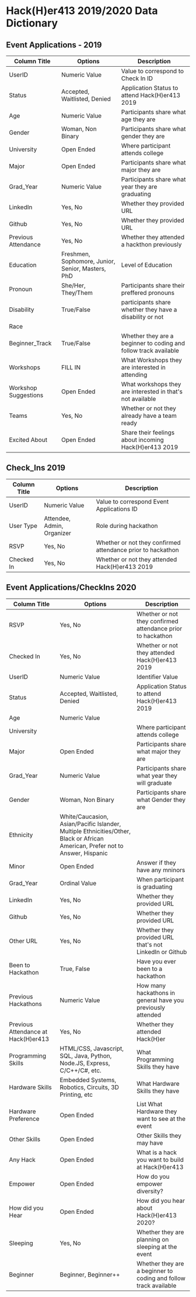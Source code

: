 # Hack(H)er413 2019/2020 Data Dictionary 

## Event Applications - 2019 

| Column Title | Options | Description | 
|--------------|---------|-------------|
| UserID | Numeric Value | Value to correspond to Check In ID| 
| Status | Accepted, Waitlisted, Denied | Application Status to attend Hack(H)er413 2019| 
| Age | Numeric Value | Participants share what age they are |
| Gender| Woman, Non Binary | Participants share what gender they are |
| University | Open Ended | Where participant attends college | 
|Major | Open Ended | Participants share what major they are | 
|Grad_Year| Numeric Value | Participants share what year they are graduating |  
|LinkedIn | Yes, No | Whether they provided URL| 
|Github | Yes, No | Whether they provided URL | 
| Previous Attendance | Yes, No | Whether they attended a hackthon previously | 
| Education | Freshmen, Sophomore, Junior, Senior, Masters, PhD | Level of Education | 
| Pronoun | She/Her, They/Them | Participants share their preffered pronouns| 
| Disability | True/False | participants share whether they have a disability or not |
| Race | | | 
|Beginner_Track | True/False | Whether they are a beginner to coding and follow track available | 
| Workshops | FILL IN | What Workshops they are interested in attending | 
| Workshop Suggestions | Open Ended | What workshops they are interested in that's not available | 
| Teams | Yes, No | Whether or not they already have a team ready | 
| Excited About | Open Ended | Share their feelings about incoming Hack(H)er413 2019 | 

## Check_Ins 2019 

| Column Title | Options | Description | 
|--------------|---------|-------------|
| UserID | Numeric Value | Value to correspond Event Applications ID| 
| User Type | Attendee, Admin, Organizer | Role during hackathon | 
| RSVP | Yes, No | Whether or not they confirmed attendance prior to hackathon | 
| Checked In | Yes, No | Whether or not they attended Hack(H)er413 2019 | 

## Event Applications/CheckIns 2020 

| Column Title | Options | Description | 
|--------------|---------|-------------|
| RSVP | Yes, No | Whether or not they confirmed attendance prior to hackathon | 
| Checked In | Yes, No | Whether or not they attended Hack(H)er413 2019 | 
| UserID | Numeric Value | Identifier Value | 
| Status | Accepted, Waitlisted, Denied | Application Status to attend Hack(H)er413 2019| 
| Age | Numeric Value | |
| University | | Where participant attends college | 
|Major | Open Ended | Participants share what major they are | 
|Grad_Year| Numeric Value | Participants share what year they will graduate |  
| Gender| Woman, Non Binary | Participants share what Gender they are |
| Ethnicity | White/Caucasion, Asian/Pacific Islander, Multiple Ethnicities/Other, Black or African American, Prefer not to Answer, Hispanic | |
|Minor | Open Ended | Answer if they have any mninors| 
|Grad_Year| Ordinal Value | When participant is graduating |
|LinkedIn | Yes, No | Whether they provided URL| 
|Github | Yes, No | Whether they provided URL | 
| Other URL | Yes, No | Whether they provided URL that's not LinkedIn or Github | 
| Been to Hackathon | True, False | Have you ever been to a hackathon | 
| Previous Hackathons | Numeric Value | How many hackathons in general have you previously attended | 
| Previous Attendance at Hack(H)er413 | Yes, No | Whether they attended Hack(H)er | 
| Programming Skills | HTML/CSS, Javascript, SQL, Java, Python, Node.JS, Express, C/C++/C#, etc.| What Programming Skills they have | 
| Hardware Skills | Embedded Systems, Robotics, Circuits,  3D Printing, etc | What Hardware Skills they have | 
| Hardware Preference | Open Ended | List What Hardware they want to see at the event | 
| Other Skills | Open Ended | Other Skills they may have | 
| Any Hack | Open Ended | What is a hack you want to build at Hack(H)er413 | 
| Empower | Open Ended | How do you empower diversity? | 
| How did you Hear | Open Ended | How did you hear about Hack(H)er413 2020? | 
| Sleeping | Yes, No | Whether they are planning on sleeping at the event | 
|Beginner | Beginner, Beginner++ | Whether they are a beginner to coding and follow track available | 









